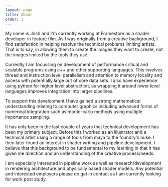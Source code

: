 ```yaml
---
layout: page
title: About
order: 1
---
```


My name is Josh and I'm currently working at Framestore as a shader developer in feature film. As I was originally from a creative background, I find satisfaction in helping resolve the technical problems limiting artists. That is to say, in allowing them to create the images they want to create, not the images limited by the tools they use.

Currently I am focussing on development of performance critical and scalable programs using c++ and other supporting languages. This involves thread and instruction level parallelism and attention to memory locality and access with potentially large out of core data sets. I also have experience using python for higher level abstraction, as wrapping it around lower level languages improves integration into larger pipelines.

To support this development I have gained a strong mathematical understanding relating to computer graphics including advanced forms of numerical integration such as monte-carlo methods using multiple importance sampling.

It has only been in the last couple of years that technical development has been my primary subject. Before this I worked as an illustrator and a technical artist using a range of tools from maya to the foundry's nuke. I then later found an interest in shader writing and pipeline development. I believe that this background to be fundamental to my learning in that it has given me direction and an understanding of the creative process/needs.

I am especially interested in pipeline work as well as research/development in rendering architecture and physically based shader models. Any potential and interested employers please do get in contact as I am currently looking for work post study.
